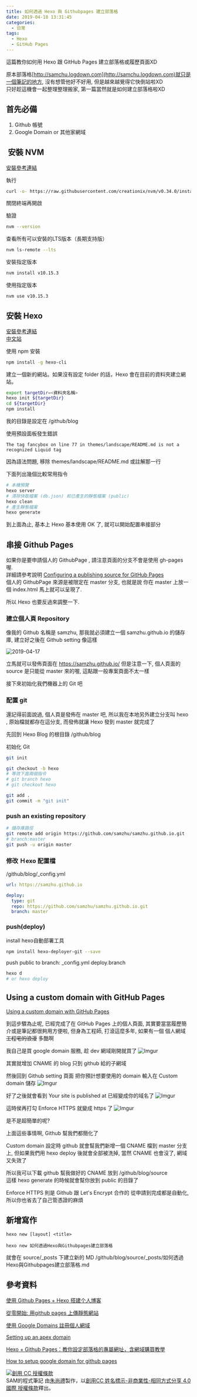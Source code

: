 ```yaml
---
title: 如何透過 Hexo 與 Githubpages 建立部落格
date: 2019-04-18 13:31:45
categories:
  - 日常
tags:
  - Hexo
  - GitHub Pages
---
```

這篇教你如何用 Hexo 跟 GitHub Pages 建立部落格或履歷頁面XD

原本部落格[http://samchu.logdown.com](http://samchu.logdown.com)就只是一個筆記的地方, 沒有想管他好不好用, 但是越來越覺得它快倒站啦XD  
只好趁這機會一起整理整理搬家, 第一篇當然就是如何建立部落格啦XD

## 首先必備
1. Github 帳號
1. Google Domain or 其他家網域

<!--more-->

##  安裝 NVM
[安裝參考連結](https://github.com/creationix/nvm#install--update-script)

執行
``` bash
curl -o- https://raw.githubusercontent.com/creationix/nvm/v0.34.0/install.sh | bash
```
關閉終端再開啟  
  
驗證
``` bash
nvm --version
```

查看所有可以安裝的LTS版本（長期支持版）
``` bash
nvm ls-remote --lts
```
安裝指定版本
``` bash
nvm install v10.15.3
```
使用指定版本
``` bash
nvm use v10.15.3
```

## 安裝 Hexo
[安裝參考連結](https://hexo.io/docs/)  
[中文站](https://hexo.io/zh-tw/docs/)  

使用 npm 安裝
``` bash
npm install -g hexo-cli
```

建立一個新的網站。如果沒有設定 folder 的話，Hexo 會在目前的資料夾建立網站。
``` bash
export targetDir=<資料夾名稱>
hexo init ${targetDir}
cd ${targetDir}
npm install
```
我的目錄是設定在 /github/blog

使用預設面板發生錯誤
```
The tag fancybox on line 77 in themes/landscape/README.md is not a recognized Liquid tag
```
因為語法問題, 移除 themes/landscape/README.md 或註解那一行

下面列出幾個比較常用指令
``` bash
# 本機預覽
hexo server
# 清除快取檔案 (db.json) 和已產生的靜態檔案 (public)
hexo clean
# 產生靜態檔案
hexo generate
```

到上面為止, 基本上 Hexo 基本使用 OK 了, 就可以開始配置串接部分

## 串接 Github Pages
如果你是要申請個人的 GithubPage , 請注意頁面的分支不會是使用 gh-pages 喔.  
詳細請參考說明 [Configuring a publishing source for GitHub Pages](https://help.github.com/en/articles/configuring-a-publishing-source-for-github-pages)  
個人的 GithubPage 來源是被限定在 master 分支, 也就是說 你在 master 上放一個 index.html 馬上就可以呈現了.  

所以 Hexo 也要反過來調整一下.

### 建立個人頁 Repository
像我的 Github 名稱是 samzhu, 那我就必須建立一個 samzhu.github.io 的儲存庫, 建立好之後在 Github setting 像這樣

![2019-04-17](https://i.imgur.com/vvD8Ule.png)

立馬就可以發佈頁面在 https://samzhu.github.io/
但是注意一下, 個人頁面的 source 是只能從 master 來的喔, 這點跟一般專案頁面不太一樣

接下來初始化我們機器上的 Git 吧

### 配置 git
還記得前面說過, 個人頁是發佈在 master 吧, 所以我在本地另外建立分支叫 hexo , 原始檔就都存在這分支, 而發佈就讓 Hexo 發到 master 就完成了

先回到 Hexo Blog 的根目錄 /github/blog

初始化 Git
``` bash
git init

git checkout -b hexo
# 等效下面兩個指令
# git branch hexo
# git checkout hexo

git add .
git commit -m "git init"
```

### push an existing repository
``` bash
# 儲存庫路徑
git remote add origin https://github.com/samzhu/samzhu.github.io.git
# branch:master
git push -u origin master
```

### 修改 Ｈexo 配置檔

/github/blog/_config.yml
``` yml
url: https://samzhu.github.io

deploy:
  type: git
  repo: https://github.com/samzhu/samzhu.github.io.git
  branch: master
```

### push(deploy)

install hexo自動部署工具
``` bash
npm install hexo-deployer-git --save
```

push public to branch: _config.yml deploy.branch
``` bash
hexo d
# or hexo deploy
```

## Using a custom domain with GitHub Pages

[Using a custom domain with GitHub Pages](https://help.github.com/en/articles/using-a-custom-domain-with-github-pages)  

到這步驟為止呢, 已經完成了在 GitHub Pages 上的個人頁面, 其實要當當履歷簡介或是筆記都很夠用方便啦, 但身為工程師, 打滾這麼多年, 如果有一個 個人網域 ~~工程宅的浪漫~~ 多酷啊  

我自己是買 google domain 服務, 趁 dev 網域剛開就買了
![Imgur](https://i.imgur.com/yB0ytLm.png)

其實就增加 CNAME 的 blog 只到 github 給的子網域

然後回到 Github setting 頁面
把你預計想要使用的 domain 輸入在 Custom domain 儲存
![Imgur](https://i.imgur.com/5NYMzHF.png)

好了之後就會看到 Your site is published at 已經變成你的域名了
![Imgur](https://i.imgur.com/jiPxmYT.png)

這時侯再打勾 Enforce HTTPS 就變成 https 了
![Imgur](https://i.imgur.com/FftoYSf.png)

是不是超簡單的呢?

上面這些事情啊, Github 幫我們都簡化了  

Custom domain 設定時 github 就會幫我們新增一個 CNAME 檔到 master 分支上, 但如果我們用 hexo deploy 後就會全部被洗掉, 當然 CNAME 也會沒了, 網域又失效了  

所以我可以下載 github 幫我做好的 CNAME 放到 /github/blog/source  
這樣 hexo generate 的時候就會幫你放到 public 的目錄了

Enforce HTTPS 則是 Github 跟 Let's Encrypt 合作的 從申請到完成都是自動化, 所以你也省去了自己管憑證的麻煩


## 新增寫作

```
hexo new [layout] <title>

hexo new 如何透過Hexo與Githubpages建立部落格
```

就會在 source/_posts 下建立新的 MD
/github/blog/source/_posts/如何透過Hexo與Githubpages建立部落格.md

## 參考資料

[使用 Github Pages + Hexo 搭建个人博客](https://gelomen.github.io/Hexo/%E4%BD%BF%E7%94%A8Github-Pages-Hexo-%E6%90%AD%E5%BB%BA%E4%B8%AA%E4%BA%BA%E5%8D%9A%E5%AE%A2.html)

[從零開始: 用github pages 上傳靜態網站](https://medium.com/進擊的-git-git-git/從零開始-用github-pages-上傳靜態網站-fa2ae83e6276)

[使用 Google Domains 註冊個人網域](https://blog.jaycetyle.com/2018/01/google-domain/)

[Setting up an apex domain](https://help.github.com/en/articles/setting-up-an-apex-domain#configuring-a-records-with-your-dns-provider)

[Hexo + Github Pages：教你設定部落格的專屬網址，含網域購買教學](https://www.larrynote.com/website-service/50343/)

[How to setup google domain for github pages](https://trentyang.com/how-to-setup-google-domain-for-github-pages/)

<a rel="license" href="http://creativecommons.org/licenses/by-nc-sa/4.0/"><img alt="創用 CC 授權條款" style="border-width:0" src="https://i.creativecommons.org/l/by-nc-sa/4.0/88x31.png" /></a><br /><span xmlns:dct="http://purl.org/dc/terms/" property="dct:title">SAM的程式筆記 </span>由<a xmlns:cc="http://creativecommons.org/ns#" href="https://blog.samchu.dev/" property="cc:attributionName" rel="cc:attributionURL">朱尚禮</a>製作，以<a rel="license" href="http://creativecommons.org/licenses/by-nc-sa/4.0/">創用CC 姓名標示-非商業性-相同方式分享 4.0 國際 授權條款</a>釋出。